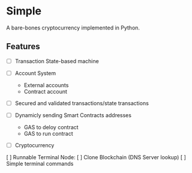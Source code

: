 # Simple
A bare-bones cryptocurrency implemented in Python.

## Features
- [ ] Transaction State-based machine
- [ ] Account System
    - External accounts
    - Contract account
- [ ] Secured and validated transactions/state transactions
- [ ] Dynamicly sending Smart Contracts addresses
    - GAS to deloy contract
    - GAS to run contract
- [ ] Cryptocurrency


[ ] Runnable Terminal Node:
    [ ] Clone Blockchain (DNS Server lookup)
    [ ] Simple terminal commands

